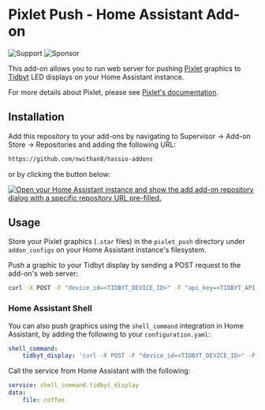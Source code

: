 # Pixlet Push - Home Assistant Add-on

![Support][support-shield]
![Sponsor][sponsor-shield]

This add-on allows you to run web server for pushing [Pixlet](https://github.com/tidbyt/pixlet) graphics to [Tidbyt](https://tidbyt.com/) LED displays on your Home Assistant instance.

For more details about Pixlet, please see [Pixlet's documentation](https://github.com/tidbyt/pixlet).

## Installation

Add this repository to your add-ons by navigating to Supervisor -> Add-on Store -> Repositories and adding the following URL:

```txt
https://github.com/nwithan8/hassio-addons
```

or by clicking the button below:

[![Open your Home Assistant instance and show the add add-on repository dialog with a specific repository URL pre-filled.](https://my.home-assistant.io/badges/supervisor_add_addon_repository.svg)](https://my.home-assistant.io/redirect/supervisor_add_addon_repository/?repository_url=https%3A%2F%2Fgithub.com%2Fnwithan8%2Fhassio-addons)


## Usage

Store your Pixlet graphics (`.star` files) in the `pixlet_push` directory under `addon_configs` on your Home Assistant instance's filesystem.

Push a graphic to your Tidbyt display by sending a POST request to the add-on's web server:

```bash
curl -X POST -F "device_id=<TIDBYT_DEVICE_ID>" -F "api_key=<TIDBYT_API_KEY>" -F "file=@/path/to/your/file.star" http://<your-hassio-ip>:5300/push
```

### Home Assistant Shell

You can also push graphics using the `shell_command` integration in Home Assistant, by adding the following to your `configuration.yaml`:

```yaml
shell_command:
    tidbyt_display: 'curl -X POST -F "device_id=<TIDBYT_DEVICE_ID>" -F "api_key=<TIDBYT_API_KEY>" -F "file=@/config/pixlet_files/{{ file }}.star" http://localhost:5300/push
```

Call the service from Home Assistant with the following:

```yaml
service: shell_command.tidbyt_display
data:
    file: coffee
```

[support-shield]: https://img.shields.io/badge/Support_Me-Buy_Me_A_Coffee?style=for-the-badge&logo=buymeacoffee&color=blue&link=https%3A%2F%2Fwww.buymeacoffee.com%2Fnwithan8
[sponsor-shield]: https://img.shields.io/badge/Sponsor_Me-GitHub_Sponsors?style=for-the-badge&logo=githubsponsors&color=green&link=https%3A%2F%2Fgithub.com%2Fnwithan8%2F
